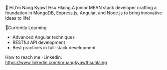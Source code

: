 👋 Hi,I’m Nang Kyawt Hsu Hlaing.A junior MEAN stack developer crafting a foundation in MongoDB, Express.js, Angular, and Node.js to bring innovative ideas to life!

🧩Currently Learning
- Advanced Angular techniques
- RESTful API development
- Best practices in full-stack development
  
How to reach me
-Linkedin: https://www.linkedin.com/in/nangkyawthsuhlaing


